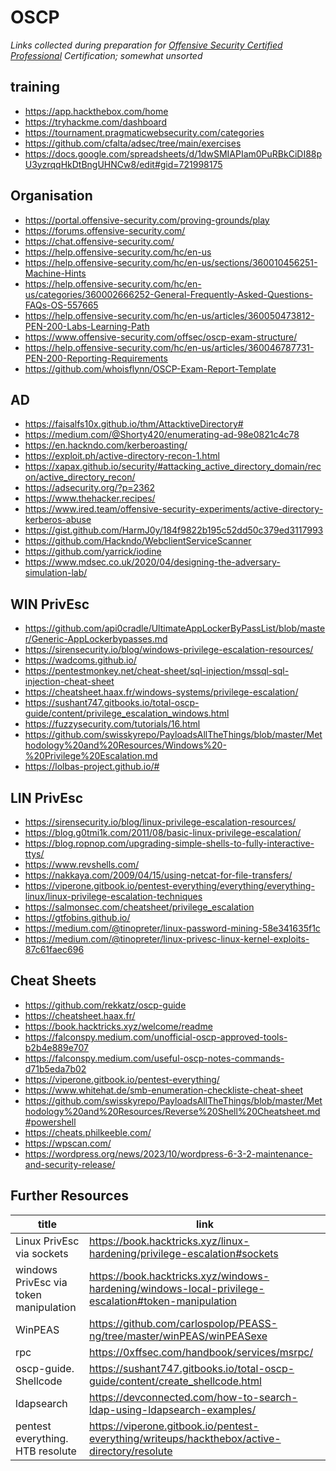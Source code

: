 # OSCP

_Links collected during preparation for [Offensive Security Certified Professional](https://www.offsec.com/courses/pen-200/) Certification; somewhat unsorted_

## training

- https://app.hackthebox.com/home
- https://tryhackme.com/dashboard
- https://tournament.pragmaticwebsecurity.com/categories
- https://github.com/cfalta/adsec/tree/main/exercises
- https://docs.google.com/spreadsheets/d/1dwSMIAPIam0PuRBkCiDI88pU3yzrqqHkDtBngUHNCw8/edit#gid=721998175

## Organisation

- https://portal.offensive-security.com/proving-grounds/play
- https://forums.offensive-security.com/
- https://chat.offensive-security.com/
- https://help.offensive-security.com/hc/en-us
- https://help.offensive-security.com/hc/en-us/sections/360010456251-Machine-Hints
- https://help.offensive-security.com/hc/en-us/categories/360002666252-General-Frequently-Asked-Questions-FAQs-OS-557665
- https://help.offensive-security.com/hc/en-us/articles/360050473812-PEN-200-Labs-Learning-Path
- https://www.offensive-security.com/offsec/oscp-exam-structure/
- https://help.offensive-security.com/hc/en-us/articles/360046787731-PEN-200-Reporting-Requirements
- https://github.com/whoisflynn/OSCP-Exam-Report-Template

## AD 

- https://faisalfs10x.github.io/thm/AttacktiveDirectory#
- https://medium.com/@Shorty420/enumerating-ad-98e0821c4c78
- https://en.hackndo.com/kerberoasting/
- https://exploit.ph/active-directory-recon-1.html
- https://xapax.github.io/security/#attacking_active_directory_domain/recon/active_directory_recon/
- https://adsecurity.org/?p=2362
- https://www.thehacker.recipes/
- https://www.ired.team/offensive-security-experiments/active-directory-kerberos-abuse
- https://gist.github.com/HarmJ0y/184f9822b195c52dd50c379ed3117993
- https://github.com/Hackndo/WebclientServiceScanner
- https://github.com/yarrick/iodine
- https://www.mdsec.co.uk/2020/04/designing-the-adversary-simulation-lab/

## WIN PrivEsc

- https://github.com/api0cradle/UltimateAppLockerByPassList/blob/master/Generic-AppLockerbypasses.md
- https://sirensecurity.io/blog/windows-privilege-escalation-resources/
- https://wadcoms.github.io/
- https://pentestmonkey.net/cheat-sheet/sql-injection/mssql-sql-injection-cheat-sheet
- https://cheatsheet.haax.fr/windows-systems/privilege-escalation/
- https://sushant747.gitbooks.io/total-oscp-guide/content/privilege_escalation_windows.html
- https://fuzzysecurity.com/tutorials/16.html
- https://github.com/swisskyrepo/PayloadsAllTheThings/blob/master/Methodology%20and%20Resources/Windows%20-%20Privilege%20Escalation.md
- https://lolbas-project.github.io/#

## LIN PrivEsc

- https://sirensecurity.io/blog/linux-privilege-escalation-resources/
- https://blog.g0tmi1k.com/2011/08/basic-linux-privilege-escalation/
- https://blog.ropnop.com/upgrading-simple-shells-to-fully-interactive-ttys/
- https://www.revshells.com/
- https://nakkaya.com/2009/04/15/using-netcat-for-file-transfers/
- https://viperone.gitbook.io/pentest-everything/everything/everything-linux/linux-privilege-escalation-techniques
- https://salmonsec.com/cheatsheet/privilege_escalation
- https://gtfobins.github.io/
- https://medium.com/@tinopreter/linux-password-mining-58e341635f1c
- https://medium.com/@tinopreter/linux-privesc-linux-kernel-exploits-87c61faec696

## Cheat Sheets

- https://github.com/rekkatz/oscp-guide
- https://cheatsheet.haax.fr/
- https://book.hacktricks.xyz/welcome/readme
- https://falconspy.medium.com/unofficial-oscp-approved-tools-b2b4e889e707
- https://falconspy.medium.com/useful-oscp-notes-commands-d71b5eda7b02
- https://viperone.gitbook.io/pentest-everything/
- https://www.whitehat.de/smb-enumeration-checkliste-cheat-sheet
- https://github.com/swisskyrepo/PayloadsAllTheThings/blob/master/Methodology%20and%20Resources/Reverse%20Shell%20Cheatsheet.md#powershell
- https://cheats.philkeeble.com/
- https://wpscan.com/
- https://wordpress.org/news/2023/10/wordpress-6-3-2-maintenance-and-security-release/

## Further Resources

| title | link |
| ----- | ---- |
| Linux PrivEsc via sockets | <https://book.hacktricks.xyz/linux-hardening/privilege-escalation#sockets> |
| windows PrivEsc via token manipulation | <https://book.hacktricks.xyz/windows-hardening/windows-local-privilege-escalation#token-manipulation> |
| WinPEAS | <https://github.com/carlospolop/PEASS-ng/tree/master/winPEAS/winPEASexe> |
| rpc | <https://0xffsec.com/handbook/services/msrpc/> |
| oscp-guide. Shellcode | <https://sushant747.gitbooks.io/total-oscp-guide/content/create_shellcode.html> |
| ldapsearch | <https://devconnected.com/how-to-search-ldap-using-ldapsearch-examples/> |
| pentest everything. HTB resolute | <https://viperone.gitbook.io/pentest-everything/writeups/hackthebox/active-directory/resolute> |

